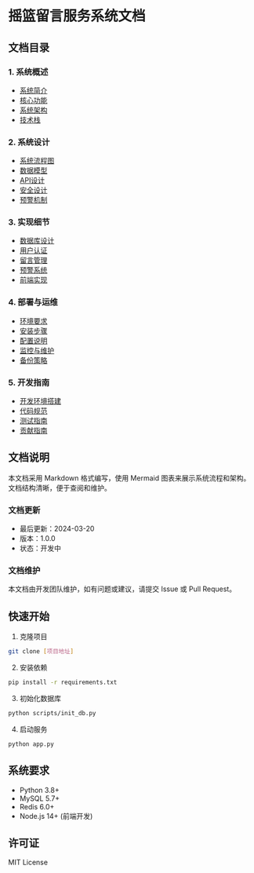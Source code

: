 # 摇篮留言服务系统文档

## 文档目录

### 1. 系统概述
- [系统简介](overview/introduction.md)
- [核心功能](overview/features.md)
- [系统架构](overview/architecture.md)
- [技术栈](overview/tech-stack.md)

### 2. 系统设计
- [系统流程图](design/system-flow.md)
- [数据模型](design/data-model.md)
- [API设计](design/api-design.md)
- [安全设计](design/security.md)
- [预警机制](design/alert-mechanism.md)

### 3. 实现细节
- [数据库设计](implementation/database.md)
- [用户认证](implementation/authentication.md)
- [留言管理](implementation/message-management.md)
- [预警系统](implementation/alert-system.md)
- [前端实现](implementation/frontend.md)

### 4. 部署与运维
- [环境要求](deployment/requirements.md)
- [安装步骤](deployment/installation.md)
- [配置说明](deployment/configuration.md)
- [监控与维护](deployment/monitoring.md)
- [备份策略](deployment/backup.md)

### 5. 开发指南
- [开发环境搭建](development/setup.md)
- [代码规范](development/code-style.md)
- [测试指南](development/testing.md)
- [贡献指南](development/contributing.md)

## 文档说明

本文档采用 Markdown 格式编写，使用 Mermaid 图表来展示系统流程和架构。文档结构清晰，便于查阅和维护。

### 文档更新

- 最后更新：2024-03-20
- 版本：1.0.0
- 状态：开发中

### 文档维护

本文档由开发团队维护，如有问题或建议，请提交 Issue 或 Pull Request。

## 快速开始

1. 克隆项目
```bash
git clone [项目地址]
```

2. 安装依赖
```bash
pip install -r requirements.txt
```

3. 初始化数据库
```bash
python scripts/init_db.py
```

4. 启动服务
```bash
python app.py
```

## 系统要求

- Python 3.8+
- MySQL 5.7+
- Redis 6.0+
- Node.js 14+ (前端开发)

## 许可证

MIT License
